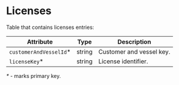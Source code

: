 <!---
# This file is part of the IVMS Online.
#
# @copyright 2023 © by Rafał Wrzeszcz - Wrzasq.pl.
-->

# Licenses

Table that contains licenses entries:

Attribute | Type | Description
--- | --- | ---
`customerAndVesselId`* | string | Customer and vessel key.
`licenseKey`* | string | License identifier.

_*_ - marks primary key.
